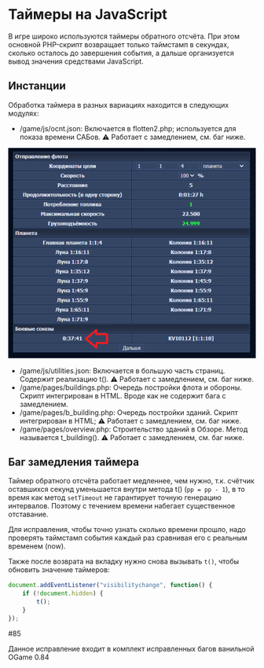# Таймеры на JavaScript

В игре широко используются таймеры обратного отсчёта. При этом основной PHP-скрипт возвращает только таймстамп в секундах, сколько осталось до завершения события, 
а дальше организуется вывод значения средствами JavaScript.

## Инстанции

Обработка таймера в разных вариациях находится в следующих модулях:
- /game/js/ocnt.json: Включается в flotten2.php; используется для показа времени САБов. :warning: Работает с замедлением, см. баг ниже.

![ocnt_timer](/imgstore/ocnt_timer.png)

- /game/js/utilities.json: Включается в большую часть страниц. Содержит реализацию t(). :warning: Работает с замедлением, см. баг ниже.
- /game/pages/buildings.php: Очередь постройки флота и обороны. Скрипт интегрирован в HTML. Вроде как не содержит бага с замедлением.
- /game/pages/b_building.php: Очередь постройки зданий. Скрипт интегрирован в HTML; :warning: Работает с замедлением, см. баг ниже.
- /game/pages/overview.php: Строительство зданий в Обзоре. Метод называется t_building(). :warning: Работает с замедлением, см. баг ниже.

## Баг замедления таймера

Таймер обратного отсчёта работает медленнее, чем нужно, т.к. счётчик оставшихся секунд уменьшается внутри метода t() (`pp = pp - 1`), в то время как метод `setTimeout` не гарантирует точную генерацию интервалов.
Поэтому с течением времени набегает существенное отставание.

Для исправления, чтобы точно узнать сколько времени прошло, надо проверять таймстамп события каждый раз сравнивая его с реальным временем (now).

Также после возврата на вкладку нужно снова вызывать `t()`, чтобы обновить значение таймеров:

```javascript
document.addEventListener("visibilitychange", function() {
    if (!document.hidden) {
        t();
    }
});
```

#85 

Данное исправление входит в комплект исправленных багов ванильной OGame 0.84
